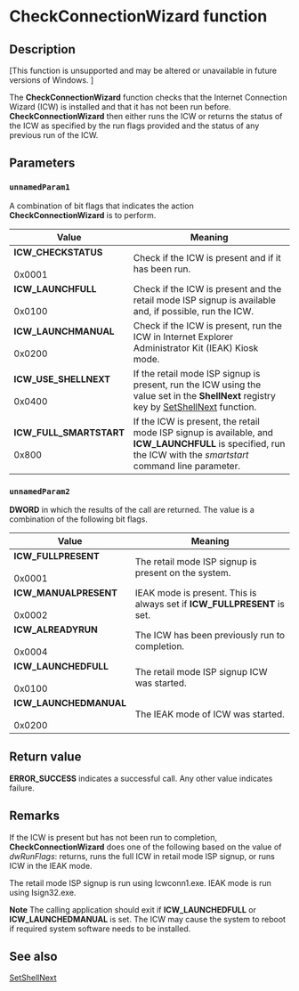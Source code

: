 # CheckConnectionWizard function

## Description

[This function is unsupported and may be altered or unavailable in future versions of Windows. ]

The **CheckConnectionWizard** function checks that the Internet Connection Wizard (ICW) is installed and that it has not been run
before. **CheckConnectionWizard** then either runs the ICW or returns the status of the ICW as specified by the run flags provided and the status of any previous run of the ICW.

## Parameters

### `unnamedParam1`

A combination of bit flags that indicates the action **CheckConnectionWizard** is to perform.

| Value | Meaning |
| --- | --- |
| **ICW_CHECKSTATUS**<br><br>0x0001 | Check if the ICW is present and if it has been run. |
| **ICW_LAUNCHFULL**<br><br>0x0100 | Check if the ICW is present and the retail mode ISP signup is available and, if possible, run the ICW. |
| **ICW_LAUNCHMANUAL**<br><br>0x0200 | Check if the ICW is present, run the ICW in Internet Explorer Administrator Kit (IEAK) Kiosk mode. |
| **ICW_USE_SHELLNEXT**<br><br>0x0400 | If the retail mode ISP signup is present, run the ICW using the value set in the **ShellNext** registry key by [SetShellNext](https://learn.microsoft.com/windows/desktop/api/icwcfg/nf-icwcfg-setshellnext) function. |
| **ICW_FULL_SMARTSTART**<br><br>0x800 | If the ICW is present, the retail mode ISP signup is available, and **ICW_LAUNCHFULL** is specified, run the ICW with the *smartstart* command line parameter. |

### `unnamedParam2`

**DWORD** in which the results of the call are returned. The value is a
combination of the following bit flags.

| Value | Meaning |
| --- | --- |
| **ICW_FULLPRESENT**<br><br>0x0001 | The retail mode ISP signup is present on the system. |
| **ICW_MANUALPRESENT**<br><br>0x0002 | IEAK mode is present. This is always set if **ICW_FULLPRESENT** is set. |
| **ICW_ALREADYRUN**<br><br>0x0004 | The ICW has been previously run to completion. |
| **ICW_LAUNCHEDFULL**<br><br>0x0100 | The retail mode ISP signup ICW was started. |
| **ICW_LAUNCHEDMANUAL**<br><br>0x0200 | The IEAK mode of ICW was started. |

## Return value

**ERROR_SUCCESS** indicates a successful call.
Any other value indicates failure.

## Remarks

If the ICW is present but has not been run to completion, **CheckConnectionWizard** does one of
the following based on the value of *dwRunFlags*: returns, runs
the full ICW in retail mode ISP signup, or runs ICW in the IEAK mode.

The retail mode ISP signup is run using Icwconn1.exe. IEAK mode is run using Isign32.exe.

**Note** The calling application should exit if **ICW_LAUNCHEDFULL** or
**ICW_LAUNCHEDMANUAL** is set. The ICW may cause the system to
reboot if required system software needs to be installed.

## See also

[SetShellNext](https://learn.microsoft.com/windows/desktop/api/icwcfg/nf-icwcfg-setshellnext)